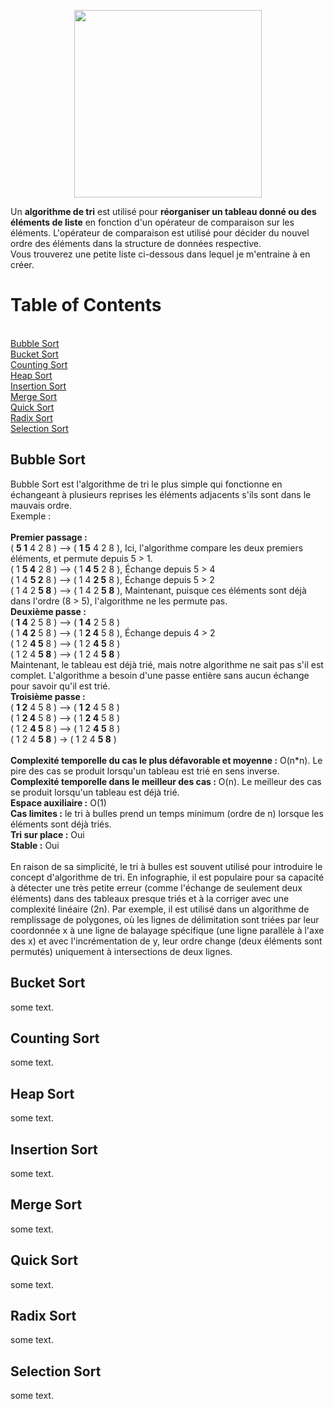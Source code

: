 <p align="center">
  <img 
    width="300"
    height="300"
    src="https://user-images.githubusercontent.com/102417356/165273721-01bca157-c51f-4bb3-8f91-f2459ea91740.gif"
  >
</p>

Un **algorithme de tri** est utilisé pour **réorganiser un tableau donné ou des éléments de liste** en fonction d'un opérateur de comparaison sur les éléments. L'opérateur de comparaison est utilisé pour décider du nouvel ordre des éléments dans la structure de données respective.</br>
Vous trouverez une petite liste ci-dessous dans lequel je m'entraine à en créer.

# Table of Contents
<br/>[Bubble Sort](#bubble-sort)
<br/>[Bucket Sort](#bucket-sort)
<br/>[Counting Sort](#counting-sort)
<br/>[Heap Sort](#heap-sort)
<br/>[Insertion Sort](#insertion-sort)
<br/>[Merge Sort](#merge-sort)
<br/>[Quick Sort](#quick-sort)
<br/>[Radix Sort](#radix-sort)
<br/>[Selection Sort](#selection-sort)

## Bubble Sort
Bubble Sort est l'algorithme de tri le plus simple qui fonctionne en échangeant à plusieurs reprises les éléments adjacents s'ils sont dans le mauvais ordre.
<br/>Exemple :  
<br/>**Premier passage :** 
<br/>( **5 1** 4 2 8 ) –> ( **1 5** 4 2 8 ), Ici, l'algorithme compare les deux premiers éléments, et permute depuis 5 > 1. 
<br/>( 1 **5 4** 2 8 ) –> ( 1 **4 5** 2 8 ), Échange depuis 5 > 4 
<br/>( 1 4 **5 2** 8 ) –> ( 1 4 **2 5** 8 ), Échange depuis 5 > 2 
<br/>( 1 4 2 **5 8** ) –> ( 1 4 2 **5 8** ), Maintenant, puisque ces éléments sont déjà dans l'ordre (8 > 5), l'algorithme ne les permute pas.
<br/>**Deuxième passe :** 
<br/>( **1 4** 2 5 8 ) –> ( **1 4** 2 5 8 ) 
<br/>( 1 **4 2** 5 8 ) –> ( 1 **2 4** 5 8 ), Échange depuis 4 > 2 
<br/>( 1 2 **4 5** 8 ) –> ( 1 2 **4 5** 8 ) 
<br/>( 1 2 4 **5 8** ) –> ( 1 2 4 **5 8** ) 
<br/>Maintenant, le tableau est déjà trié, mais notre algorithme ne sait pas s'il est complet. L'algorithme a besoin d'une passe entière sans aucun échange pour savoir qu'il est trié.
<br/>**Troisième passe :** 
<br/>( **1 2** 4 5 8 ) –> ( **1 2** 4 5 8 ) 
<br/>( 1 **2 4** 5 8 ) –> ( 1 **2 4** 5 8 ) 
<br/>( 1 2 **4 5** 8 ) –> ( 1 2 **4 5** 8 )
<br/>( 1 2 4 **5 8** ) -> ( 1 2 4 **5 8** )
<br/>
<br/>**Complexité temporelle du cas le plus défavorable et moyenne :** O(n*n). Le pire des cas se produit lorsqu'un tableau est trié en sens inverse.
<br/>**Complexité temporelle dans le meilleur des cas :** O(n). Le meilleur des cas se produit lorsqu'un tableau est déjà trié.
<br/>**Espace auxiliaire :** O(1)
<br/>**Cas limites :** le tri à bulles prend un temps minimum (ordre de n) lorsque les éléments sont déjà triés.
<br/>**Tri sur place :** Oui
<br/>**Stable :** Oui
<br/><br/>En raison de sa simplicité, le tri à bulles est souvent utilisé pour introduire le concept d'algorithme de tri. 
En infographie, il est populaire pour sa capacité à détecter une très petite erreur (comme l'échange de seulement deux éléments) dans des tableaux presque triés et à la corriger avec une complexité linéaire (2n). Par exemple, il est utilisé dans un algorithme de remplissage de polygones, où les lignes de délimitation sont triées par leur coordonnée x à une ligne de balayage spécifique (une ligne parallèle à l'axe des x) et avec l'incrémentation de y, leur ordre change (deux éléments sont permutés) uniquement à intersections de deux lignes.

## Bucket Sort
some text.
## Counting Sort
some text.
## Heap Sort
some text.
## Insertion Sort
some text.
## Merge Sort
some text.
## Quick Sort
some text.
## Radix Sort
some text.
## Selection Sort
some text.
